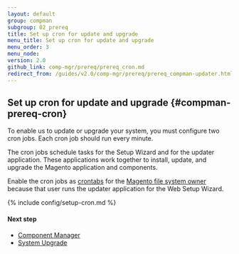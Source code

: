 ```yaml
---
layout: default
group: compman
subgroup: 02_prereq
title: Set up cron for update and upgrade
menu_title: Set up cron for update and upgrade
menu_order: 3
menu_node: 
version: 2.0
github_link: comp-mgr/prereq/prereq_cron.md
redirect_from: /guides/v2.0/comp-mgr/prereq/prereq_compman-updater.html
---
```


## Set up cron for update and upgrade {#compman-prereq-cron}
To enable us to update or upgrade your system, you must configure two cron jobs. Each cron job should run every minute.

The cron jobs schedule tasks for the Setup Wizard and for the updater application. These applications work together to install, update, and upgrade the Magento application and components.

Enable the cron jobs as <a href="http://ss64.com/bash/crontab.html" target="_blank">crontabs</a> for the [Magento file system owner]({{page.baseurl}}install-gde/prereq/file-sys-perms-over.html) because that user runs the updater application for the Web Setup Wizard. 

{% include config/setup-cron.md %}

#### Next step

*	[Component Manager]({{page.baseurl}}comp-mgr/module-man/compman-start.html)
*	[System Upgrade]({{page.baseurl}}comp-mgr/upgrader/upgrade-start.html)


